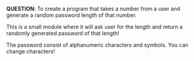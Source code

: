 **QUESTION**: To create a program that takes a number from a user and generate a random password length of that number.

This is a small module where it will ask user for the length and return a randomly generated password of that length!

The password consist of alphanumeric  characters and symbols. You can change characters!
